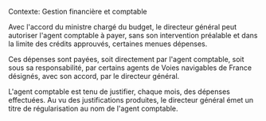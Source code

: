 Contexte: Gestion financière et comptable

Avec l'accord du ministre chargé du budget, le directeur général peut autoriser l'agent comptable à payer, sans son intervention préalable et dans la limite des crédits approuvés, certaines menues dépenses.

Ces dépenses sont payées, soit directement par l'agent comptable, soit sous sa responsabilité, par certains agents de Voies navigables de France désignés, avec son accord, par le directeur général.

L'agent comptable est tenu de justifier, chaque mois, des dépenses effectuées. Au vu des justifications produites, le directeur général émet un titre de régularisation au nom de l'agent comptable.